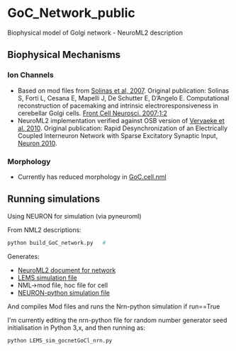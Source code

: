 # GoC_Network_public
 Biophysical model of Golgi network - NeuroML2 description


## Biophysical Mechanisms

### Ion Channels
- Based on mod files from [Solinas et al, 2007](https://github.com/OpenSourceBrain/SolinasEtAl-GolgiCell/). Original publication: Solinas S, Forti L, Cesana E, Mapelli J, De Schutter E, D’Angelo E. Computational reconstruction of pacemaking and intrinsic electroresponsiveness in cerebellar Golgi cells. [Front Cell Neurosci. 2007;1:2](http://www.ncbi.nlm.nih.gov/pubmed/18946520)
- NeuroML2 implementation verified against OSB version of [Vervaeke et al. 2010](https://www.zenodo.org/badge/latestdoi/4960822). Original publication: Rapid Desynchronization of an Electrically Coupled Interneuron Network with Sparse Excitatory Synaptic Input, [Neuron 2010](http://www.sciencedirect.com/science/article/pii/S089662731000512X).

### Morphology
- Currently has reduced morphology in [GoC.cell.nml](https://github.com/harshagurnani/GoC_Network_public/blob/master/Golgi.cell.nml)

## Running simulations
Using NEURON for simulation (via pyneuroml)


From NML2 descriptions:

```python
python build_GoC_network.py   #
```
Generates:
- [NeuroML2 document for network](gocNetwork.nml)
- [LEMS simulation file](LEMS_sim_gocnetGoCl.xml)
- NML->mod file, hoc file for cell
- [NEURON-python simulation file](LEMS_sim_gocnetGoCl_nrn.py)

And compiles Mod files and runs the Nrn-python simulation if run==True

I'm currently editing the nrn-python file for random number generator seed initialisation in Python 3,x, and then running as:
```python
python LEMS_sim_gocnetGoCl_nrn.py 
```
